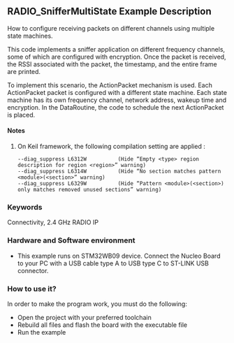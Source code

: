 ## __RADIO_SnifferMultiState Example Description__

How to configure receiving packets on different channels using multiple state machines.

This code implements a sniffer application on different frequency channels, some of which are configured with encryption.
Once the packet is received, the RSSI associated with the packet, the timestamp, and the entire frame are printed.

To implement this scenario, the ActionPacket mechanism is used. Each ActionPacket packet is configured with a different state machine.
Each state machine has its own frequency channel, network address, wakeup time and encryption.
In the DataRoutine, the code to schedule the next ActionPacket is placed.

#### __Notes__
                                            
 1. On Keil framework, the following compilation setting are applied :
    
        --diag_suppress L6312W          (Hide “Empty <type> region description for region <region>” warning)
        --diag_suppress L6314W          (Hide “No section matches pattern <module>(<section>” warning)
        --diag_suppress L6329W          (Hide “Pattern <module>(<section>) only matches removed unused sections” warning)


### __Keywords__

Connectivity, 2.4 GHz RADIO IP

### __Hardware and Software environment__

  - This example runs on STM32WB09 device.
    Connect the Nucleo Board to your PC with a USB cable type A to USB type C to ST-LINK USB connector. 

### __How to use it?__

In order to make the program work, you must do the following:

 - Open the project with your preferred toolchain
 - Rebuild all files and flash the board with the executable file
 - Run the example
